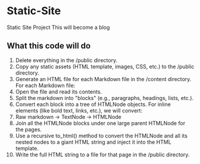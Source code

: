 # Static-Site
Static Site Project
This will become a blog

## What this code will do
1. Delete everything in the /public directory.
2. Copy any static assets (HTML template, images, CSS, etc.) to the /public directory.
3. Generate an HTML file for each Markdown file in the /content directory. For each Markdown file:
4. Open the file and read its contents.
5. Split the markdown into "blocks" (e.g., paragraphs, headings, lists, etc.).
6. Convert each block into a tree of HTMLNode objects. For inline elements (like bold text, links, etc.), we will convert:
7. Raw markdown -> TextNode -> HTMLNode
8. Join all the HTMLNode blocks under one large parent HTMLNode for the pages.
9. Use a recursive to_html() method to convert the HTMLNode and all its nested nodes to a giant HTML string and inject it into the HTML template.
10. Write the full HTML string to a file for that page in the /public directory.
